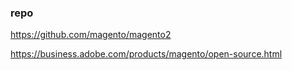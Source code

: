### repo 
https://github.com/magento/magento2

https://business.adobe.com/products/magento/open-source.html

